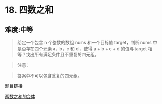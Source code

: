 # 18. 四数之和
## 难度:中等

> 给定一个包含 n 个整数的数组 nums 和一个目标值 target，判断 nums 中是否存在四个元素 a，b，c 和 d ，使得 a + b + c + d 的值与 target 相等？找出所有满足条件且不重复的四元组。

> 注意：

> 答案中不可以包含重复的四元组。

[题目链接](https://leetcode-cn.com/problems/4sum/)

[两数之和的变体]()

```python

```
